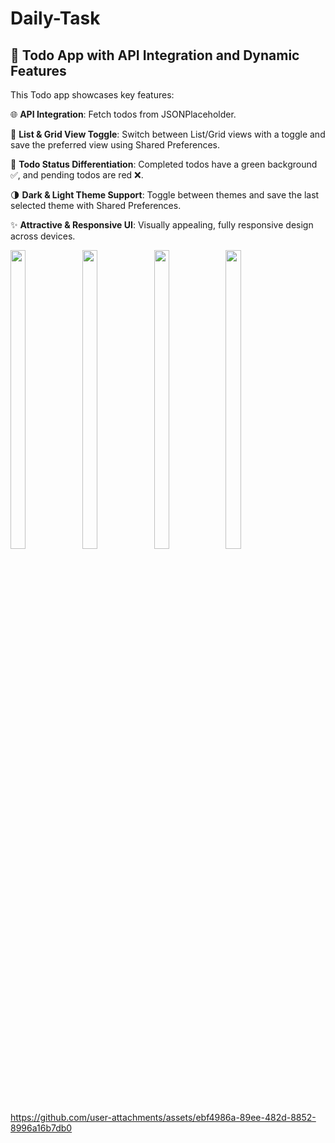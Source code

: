 # Daily-Task
## 📝 Todo App with API Integration and Dynamic Features

This Todo app showcases key features:

🌐 **API Integration**: Fetch todos from JSONPlaceholder.

🔄 **List & Grid View Toggle**: Switch between List/Grid views with a toggle and save the preferred view using Shared Preferences.

🎨 **Todo Status Differentiation**: Completed todos have a green background ✅, and pending todos are red ❌.

🌗 **Dark & Light Theme Support**: Toggle between themes and save the last selected theme with Shared Preferences.

✨ **Attractive & Responsive UI**: Visually appealing, fully responsive design across devices.

<img src="https://github.com/user-attachments/assets/214d53dc-d68e-4033-b56b-9cc1886239c9" height=35% width=22%>
<img src="https://github.com/user-attachments/assets/9e3baa46-cb22-4e3a-a789-d685e96cd735" height=35% width=22%>
<img src="https://github.com/user-attachments/assets/d07ed0c0-168f-4edb-9c61-d7490df33b5a" height=35% width=22%>
<img src="https://github.com/user-attachments/assets/91b2e4ca-4f98-4aaa-a9fc-785a6d6358cd" height=35% width=22%>


https://github.com/user-attachments/assets/ebf4986a-89ee-482d-8852-8996a16b7db0

